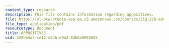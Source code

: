 ```yaml
---
content_type: resource
description: This file contains information regarding appositives.
file: https://ol-ocw-studio-app-qa.s3.amazonaws.com/courses/21g-228-advanced-workshop-in-writing-for-social-sciences-and-architecture-els-spring-2007/328be4a3ce12c8dbe9a28db6a9092695_MIT21G.228S07_sent_variety.pdf
file_type: application/pdf
resourcetype: Document
title: APPOSITIVES
uid: 328be4a3-ce12-c8db-e9a2-8db6a9092695
---
```

